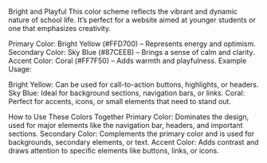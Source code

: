 Bright and Playful
This color scheme reflects the vibrant and dynamic nature of school life. It’s perfect for a website aimed at younger students or one that emphasizes creativity.

Primary Color: Bright Yellow (#FFD700) – Represents energy and optimism.
Secondary Color: Sky Blue (#87CEEB) – Brings a sense of calm and clarity.
Accent Color: Coral (#FF7F50) – Adds warmth and playfulness.
Example Usage:

Bright Yellow: Can be used for call-to-action buttons, highlights, or headers.
Sky Blue: Ideal for background sections, navigation bars, or links.
Coral: Perfect for accents, icons, or small elements that need to stand out.

How to Use These Colors Together
Primary Color: Dominates the design, used for major elements like the navigation bar, headers, and important sections.
Secondary Color: Complements the primary color and is used for backgrounds, secondary elements, or text.
Accent Color: Adds contrast and draws attention to specific elements like buttons, links, or icons.
